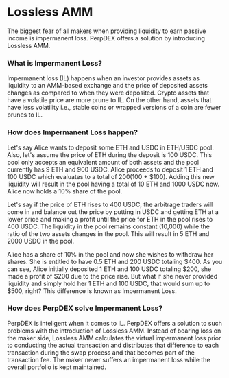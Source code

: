 # Lossless AMM

The biggest fear of all makers when providing liquidity to earn passive income is impermanent loss.  PerpDEX offers a solution by introducing Lossless AMM.

### What is Impermanent Loss?

Impermanent loss (IL) happens when an investor provides assets as liquidity to an AMM-based exchange and the price of deposited assets changes as compared to when they were deposited. Crypto assets that have a volatile price are more prune to IL. On the other hand, assets that have less volatility i.e., stable coins or wrapped versions of a coin are fewer prunes to IL.&#x20;

### How does Impermanent Loss happen?

Let's say Alice wants to deposit some ETH and USDC in ETH/USDC pool. Also, let's assume the price of ETH during the deposit is 100 USDC. This pool only accepts an equivalent amount of both assets and the pool currently has 9 ETH and 900 USDC.  Alice proceeds to deposit 1 ETH and 100 USDC which evaluates to a total of $200 ($100 + $100). Adding this new liquidity will result in the pool having a total of 10 ETH and 1000 USDC now. Alice now holds a 10% share of the pool.

Let's say if the price of ETH rises to 400 USDC, the arbitrage traders will come in and balance out the price by putting in USDC and getting ETH at a lower price and making a profit until the price for ETH in the pool rises to 400 USDC. The liquidity in the pool remains constant (10,000) while the ratio of the two assets changes in the pool. This will result in 5 ETH and 2000 USDC in the pool.&#x20;

Alice has a share of 10% in the pool and now she wishes to withdraw her shares. She is entitled to have 0.5 ETH and 200 USDC totaling $400. As you can see, Alice initially deposited 1 ETH and 100 USDC totaling $200, she made a profit of $200 due to the price rise. But what if she never provided liquidity and simply hold her 1 ETH and 100 USDC, that would sum up to $500, right? This difference is known as Impermanent Loss.&#x20;

### How does PerpDEX solve Impermanent Loss?

PerpDEX is inteligent when it comes to IL. PerpDEX offers a solution to such problems with the introduction of Lossless AMM. Instead of bearing loss on the maker side, Lossless AMM calculates the virtual impermanent loss prior to conducting the actual transaction and distributes that difference to each transaction during the swap process and that becomes part of the transaction fee. The maker never suffers an impermanent loss while the overall portfolio is kept maintained.

###
